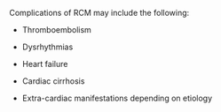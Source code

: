 Complications of RCM may include the following:

- Thromboembolism

- Dysrhythmias

- Heart failure

- Cardiac cirrhosis

- Extra-cardiac manifestations depending on etiology